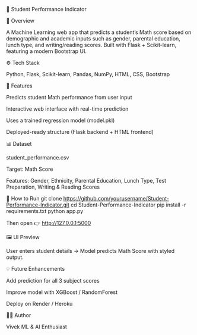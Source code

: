 🧠 Student Performance Indicator

🎯 Overview

A Machine Learning web app that predicts a student’s Math score based on demographic and academic inputs such as gender, parental education, lunch type, and writing/reading scores.
Built with Flask + Scikit-learn, featuring a modern Bootstrap UI.

⚙️ Tech Stack

Python, Flask, Scikit-learn, Pandas, NumPy, HTML, CSS, Bootstrap

🧩 Features

Predicts student Math performance from user input

Interactive web interface with real-time prediction

Uses a trained regression model (model.pkl)

Deployed-ready structure (Flask backend + HTML frontend)

📊 Dataset

student_performance.csv

Target: Math Score

Features: Gender, Ethnicity, Parental Education, Lunch Type, Test Preparation, Writing & Reading Scores

🚀 How to Run
git clone https://github.com/yourusername/Student-Performance-Indicator.git
cd Student-Performance-Indicator
pip install -r requirements.txt
python app.py


Then open 👉 http://127.0.0.1:5000

🖼️ UI Preview

User enters student details → Model predicts Math Score with styled output.

💡 Future Enhancements

Add prediction for all 3 subject scores

Improve model with XGBoost / RandomForest

Deploy on Render / Heroku

👨‍💻 Author

Vivek
ML & AI Enthusiast
